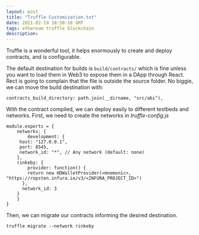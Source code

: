 ```yaml
---
layout: post
title: "Truffle Customization.txt"
date: 2021-02-19 18:50:18 GMT
tags: ethereum truffle blockchain
description:
---
```


Truffle is a wonderful tool, it helps enormously to create and deploy contracts, and is configurable. 

The default destination for builds is `build/contracts/` which is fine unless you want to load them in Web3 to expose them in a DApp through React. Rect is going to complain that the file is outside the source folder. No biggie, we can move the build destination with: 

```
contracts_build_directory: path.join(__dirname, "src/abi"),
```

With the contract compiled, we can deploy easily to different testbeds and networks. First, we need to create the networks in *truffle-config.js*

```
module.exports = {
	networks: {
		development: {
     host: "127.0.0.1",
     port: 8545,
     network_id: "*", // Any network (default: none)
    },
    rinkeby: {
	    provider: function() {
        return new HDWalletProvider(<mnemonic>, "https://ropsten.infura.io/v3/<INFURA_PROJECT_ID>")
      },
      network_id: 3
    } 
	}
}
```

Then, we can migrate our contracts informing the desired destination.

```
truffle migrate --network rinkeby
```